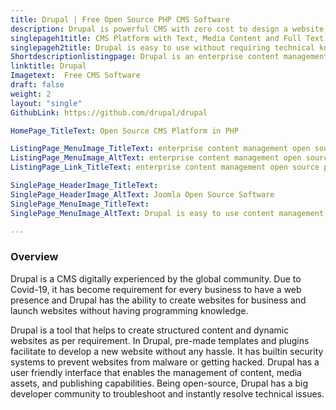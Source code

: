 ```yaml
---
title: Drupal | Free Open Source PHP CMS Software
description: Drupal is powerful CMS with zero cost to design a website. Create a website for a business using Drupal CMS in minutes.
singlepageh1title: CMS Platform with Text, Media Content and Full Text Search 
singlepageh2title: Drupal is easy to use without requiring technical knowledge. Create simple to complex websites including job portals, digital magazines like The Economists.
Shortdescriptionlistingpage: Drupal is an enterprise content management open source platform for building amazing digital experiences. It's made by a dedicated community. Anyone can use it, and it will always be free.
linktitle: Drupal
Imagetext:  Free CMS Software 
draft: false
weight: 2
layout: "single"
GithubLink: https://github.com/drupal/drupal

HomePage_TitleText: Open Source CMS Platform in PHP

ListingPage_MenuImage_TitleText: enterprise content management open source platform
ListingPage_MenuImage_AltText: enterprise content management open source platform
ListingPage_Link_TitleText: enterprise content management open source platform

SinglePage_HeaderImage_TitleText: 
SinglePage_HeaderImage_AltText: Joomla Open Source Software
SinglePage_MenuImage_TitleText: 
SinglePage_MenuImage_AltText: Drupal is easy to use content management system.

---
```


### **Overview**

Drupal is a CMS digitally experienced by the global community. Due to Covid-19, it has become requirement for every business to have a web presence and Drupal has the ability to create websites for business and launch websites without having programming knowledge.

Drupal is a tool that helps to create structured content and dynamic websites as per requirement. In Drupal, pre-made templates and plugins facilitate to develop a new website without any hassle. It has builtin security systems to prevent websites from malware or getting hacked. Drupal has a user friendly interface that enables the management of content, media assets, and publishing capabilities. Being open-source, Drupal has a big developer community to troubleshoot and instantly resolve technical issues.
